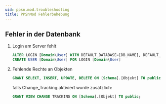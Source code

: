 ```yaml
---
uid: ppsn.mod.troubleshooting
title: PPSnMod Fehlerbehebung
---
```


## Fehler in der Datenbank

1. Login am Server fehlt
   ```sql
   ALTER LOGIN [Domain\User] WITH DEFAULT_DATABASE=[DB_NAME], DEFAULT_LANGUAGE=[Deutsch];
   CREATE USER [Domain\User] FOR LOGIN [Domain\User]
   ```
2. Fehlende Rechte an Objekten
   ```sql
   GRANT SELECT, INSERT, UPDATE, DELETE ON [Schema].[Objekt] TO public;
   ```
   falls Change_Tracking aktiviert wurde zusätzlich:
   ```sql
   GRANT VIEW CHANGE TRACKING ON [Schema].[Objekt] TO public;
   ```